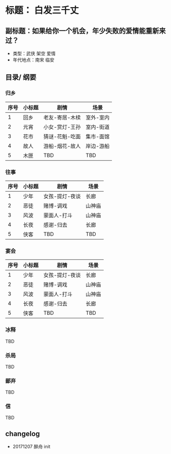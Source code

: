 # 标题： 白发三千丈

## 副标题：如果给你一个机会，年少失败的爱情能重新来过？

- 类型：武侠 架空 爱情
- 年代地点：南宋 临安

## 目录/ 纲要

### 归乡
序号|小标题|剧情|场景|
---|---|---|---|
1|回乡|老友-寄居-木椟|室外-室内
2|元宵|小女-赏灯-王孙|室内-街道
3|花市|猜谜-花魁-吃面|集市-面馆
4|故人|游船-烟花-故人|岸边-游船
5|木匣|TBD |TBD

### 往事
序号|小标题|剧情|场景|
---|---|---|---|
1|少年|女孩-提灯-夜谈|长廊
2|恶徒|赌博-调戏|山神庙
3|风波|蒙面人-打斗|山神庙
4|长夜|感谢-归去|长廊
5|侠客|TBD|TBD

### 宴会
序号|小标题|剧情|场景|
---|---|---|---|
1|少年|女孩-提灯-夜谈|长廊
2|恶徒|赌博-调戏|山神庙
3|风波|蒙面人-打斗|山神庙
4|长夜|感谢-归去|长廊
5|侠客|TBD|TBD

### 冰释
TBD

### 杀局
TBD

### 鄙弃
TBD

### 信
TBD

## changelog
- 20171207 醉舟 init
